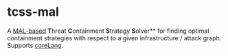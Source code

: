 # tcss-mal
A [MAL-based](https://github.com/mal-lang) **T**hreat **C**ontainment **S**trategy **S**olver** for finding optimal containment strategies with respect to a given infrastructure / attack graph. Supports [coreLang](https://github.com/mal-lang/coreLang).

